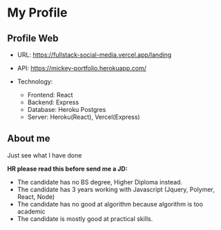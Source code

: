# My Profile

## Profile Web
- URL: https://fullstack-social-media.vercel.app/landing
- API: https://mickey-portfolio.herokuapp.com/

- Technology: 
  - Frontend: React
  - Backend: Express
  - Database: Heroku Postgres
  - Server: Heroku(React), Vercel(Express)

## About me

Just see what I have done

**HR please read this before send me a JD:**
- The candidate has no BS degree, Higher Diploma instead.
- The candidate has 3 years working with Javascript (Jquery, Polymer, React, Node)
- The candidate has no good at algorithm because algorithm is too academic
- The candidate is mostly good at practical skills.
